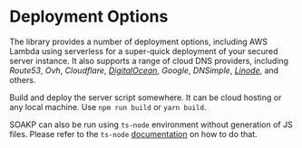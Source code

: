 # Deployment Options

The library provides a number of deployment options, including AWS Lambda using serverless for a super-quick deployment of your secured server instance. It also supports a range of cloud DNS providers, including _Route53_, _Ovh_, _Cloudflare_, [_DigitalOcean_](https://bit.ly/434c5IW), _Google_, _DNSimple_, [_Linode_](https://bit.ly/ghlinode), and others.

Build and deploy the server script somewhere. It can be cloud hosting or any local machine. Use `npm run build` or `yarn build`.

SOAKP can also be run using `ts-node` environment without generation of JS files. Please refer to the `ts-node` [documentation](https://www.npmjs.com/package/ts-node) on how to do that.
